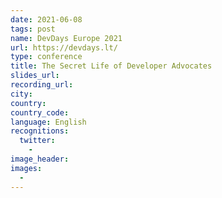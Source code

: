 ```yaml
---
date: 2021-06-08
tags: post
name: DevDays Europe 2021
url: https://devdays.lt/
type: conference
title: The Secret Life of Developer Advocates
slides_url:
recording_url:
city:
country:
country_code:
language: English
recognitions:
  twitter:
    -
image_header:
images:
  -
---
```

